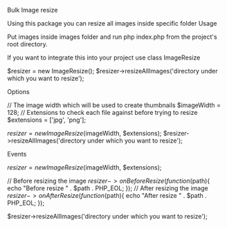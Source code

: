 Bulk Image resize

Using this package you can resize all images inside specific folder
Usage

Put images inside images folder and run php index.php from the project's root directory.

If you want to integrate this into your project use class ImageResize

$resizer = new ImageResize();
$resizer->resizeAllImages('directory under which you want to resize');

Options

// The image width which will be used to create thumbnails
$imageWidth = 128;
// Extensions to check each file against before trying to resize
$extensions = ['jpg', 'png'];

$resizer = new ImageResize($imageWidth, $extensions);
$resizer->resizeAllImages('directory under which you want to resize');

Events

$resizer = new ImageResize($imageWidth, $extensions);

// Before resizing the image
$resizer->onBeforeResize(function($path){
    echo "Before resize " . $path . PHP_EOL;
});
// After resizing the image
$resizer->onAfterResize(function($path){
    echo "After resize " . $path . PHP_EOL;
});

$resizer->resizeAllImages('directory under which you want to resize');